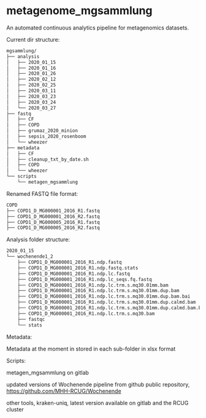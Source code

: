 # metagenome_mgsammlung
An automated continuous analytics pipeline for metagenomics datasets.

Current dir structure:
```bash
mgsammlung/
├── analysis
│   ├── 2020_01_15
│   ├── 2020_01_16
│   ├── 2020_01_26
│   ├── 2020_02_12
│   ├── 2020_02_25
│   ├── 2020_03_11
│   ├── 2020_03_23
│   ├── 2020_03_24
│   └── 2020_03_27
├── fastq
│   ├── CF
│   ├── COPD
│   ├── grumaz_2020_minion
│   ├── sepsis_2020_rosenboom
│   └── wheezer
├── metadata
│   ├── CF
│   ├── cleanup_txt_by_date.sh
│   ├── COPD
│   └── wheezer
└── scripts
    └── metagen_mgsammlung
```
Renamed FASTQ file format:
```bash
COPD
├── COPD1_D_MG000001_2016_R1.fastq
├── COPD1_D_MG000001_2016_R2.fastq
├── COPD1_D_MG000005_2016_R1.fastq
├── COPD1_D_MG000005_2016_R2.fastq
```
Analysis folder structure:
```bash
2020_01_15
└── wochenende1_2
    ├── COPD1_D_MG000001_2016_R1.ndp.fastq
    ├── COPD1_D_MG000001_2016_R1.ndp.fastq.stats
    ├── COPD1_D_MG000001_2016_R1.ndp.lc.fastq
    ├── COPD1_D_MG000001_2016_R1.ndp.lc_seqs.fq.fastq
    ├── COPD1_D_MG000001_2016_R1.ndp.lc.trm.s.mq30.01mm.bam
    ├── COPD1_D_MG000001_2016_R1.ndp.lc.trm.s.mq30.01mm.dup.bam
    ├── COPD1_D_MG000001_2016_R1.ndp.lc.trm.s.mq30.01mm.dup.bam.bai
    ├── COPD1_D_MG000001_2016_R1.ndp.lc.trm.s.mq30.01mm.dup.calmd.bam
    ├── COPD1_D_MG000001_2016_R1.ndp.lc.trm.s.mq30.01mm.dup.calmd.bam.bai
    ├── COPD1_D_MG000001_2016_R1.ndp.lc.trm.s.mq30.bam
    ├── fastqc
    └── stats  
 ```
Metadata:

Metadata at the moment in stored in each sub-folder in xlsx format

Scripts:

metagen_mgsammlung on gitlab

updated versions of Wochenende pipeline from github public repository, https://github.com/MHH-RCUG/Wochenende

other tools, kraken-uniq, latest version available on gitlab and the RCUG cluster
